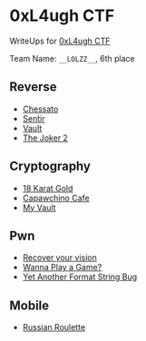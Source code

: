 # 0xL4ugh CTF

WriteUps for [0xL4ugh CTF](https://0xl4ugh.ctf.ae/)

Team Name: `__LOLZZ__`, 6th place

## Reverse
- [Chessato](chessato/README.md)
- [Sentir](sentir/README.md)
- [Vault](vault/README.md)
- [The Joker 2](the-joker-2/README.md)

## Cryptography
- [18 Karat Gold](18-karat-gold/README.md)
- [Capawchino Cafe](capawchino-cafe/README.md)
- [My Vault](my-vault/README.md)

## Pwn
- [Recover your vision](recover-your-vision/README.md)
- [Wanna Play a Game?](wanna-play-a-game/README.md)
- [Yet Another Format String Bug](yet-another-format-string-bug/README.md)

## Mobile
- [Russian Roulette](russian-roulette/README.md)
